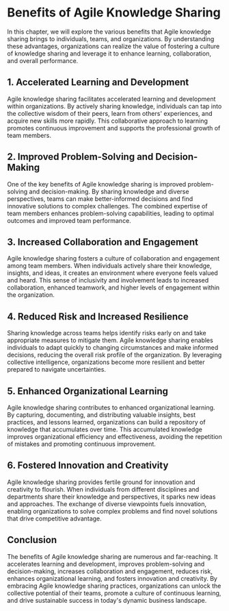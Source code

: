 Benefits of Agile Knowledge Sharing
============================================

In this chapter, we will explore the various benefits that Agile knowledge sharing brings to individuals, teams, and organizations. By understanding these advantages, organizations can realize the value of fostering a culture of knowledge sharing and leverage it to enhance learning, collaboration, and overall performance.

**1. Accelerated Learning and Development**
-------------------------------------------

Agile knowledge sharing facilitates accelerated learning and development within organizations. By actively sharing knowledge, individuals can tap into the collective wisdom of their peers, learn from others' experiences, and acquire new skills more rapidly. This collaborative approach to learning promotes continuous improvement and supports the professional growth of team members.

**2. Improved Problem-Solving and Decision-Making**
---------------------------------------------------

One of the key benefits of Agile knowledge sharing is improved problem-solving and decision-making. By sharing knowledge and diverse perspectives, teams can make better-informed decisions and find innovative solutions to complex challenges. The combined expertise of team members enhances problem-solving capabilities, leading to optimal outcomes and improved team performance.

**3. Increased Collaboration and Engagement**
---------------------------------------------

Agile knowledge sharing fosters a culture of collaboration and engagement among team members. When individuals actively share their knowledge, insights, and ideas, it creates an environment where everyone feels valued and heard. This sense of inclusivity and involvement leads to increased collaboration, enhanced teamwork, and higher levels of engagement within the organization.

**4. Reduced Risk and Increased Resilience**
--------------------------------------------

Sharing knowledge across teams helps identify risks early on and take appropriate measures to mitigate them. Agile knowledge sharing enables individuals to adapt quickly to changing circumstances and make informed decisions, reducing the overall risk profile of the organization. By leveraging collective intelligence, organizations become more resilient and better prepared to navigate uncertainties.

**5. Enhanced Organizational Learning**
---------------------------------------

Agile knowledge sharing contributes to enhanced organizational learning. By capturing, documenting, and distributing valuable insights, best practices, and lessons learned, organizations can build a repository of knowledge that accumulates over time. This accumulated knowledge improves organizational efficiency and effectiveness, avoiding the repetition of mistakes and promoting continuous improvement.

**6. Fostered Innovation and Creativity**
-----------------------------------------

Agile knowledge sharing provides fertile ground for innovation and creativity to flourish. When individuals from different disciplines and departments share their knowledge and perspectives, it sparks new ideas and approaches. The exchange of diverse viewpoints fuels innovation, enabling organizations to solve complex problems and find novel solutions that drive competitive advantage.

**Conclusion**
--------------

The benefits of Agile knowledge sharing are numerous and far-reaching. It accelerates learning and development, improves problem-solving and decision-making, increases collaboration and engagement, reduces risk, enhances organizational learning, and fosters innovation and creativity. By embracing Agile knowledge sharing practices, organizations can unlock the collective potential of their teams, promote a culture of continuous learning, and drive sustainable success in today's dynamic business landscape.
